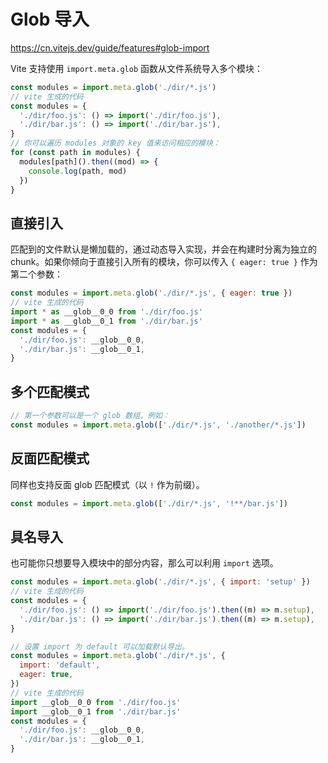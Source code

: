 

# Glob 导入

https://cn.vitejs.dev/guide/features#glob-import

Vite 支持使用 `import.meta.glob` 函数从文件系统导入多个模块：

```js
const modules = import.meta.glob('./dir/*.js')
// vite 生成的代码
const modules = {
  './dir/foo.js': () => import('./dir/foo.js'),
  './dir/bar.js': () => import('./dir/bar.js'),
}
// 你可以遍历 modules 对象的 key 值来访问相应的模块：
for (const path in modules) {
  modules[path]().then((mod) => {
    console.log(path, mod)
  })
}
```
## 直接引入

匹配到的文件默认是懒加载的，通过动态导入实现，并会在构建时分离为独立的 chunk。如果你倾向于直接引入所有的模块，你可以传入 `{ eager: true }` 作为第二个参数：
```js
const modules = import.meta.glob('./dir/*.js', { eager: true })
// vite 生成的代码
import * as __glob__0_0 from './dir/foo.js'
import * as __glob__0_1 from './dir/bar.js'
const modules = {
  './dir/foo.js': __glob__0_0,
  './dir/bar.js': __glob__0_1,
}
```

## 多个匹配模式

```js
// 第一个参数可以是一个 glob 数组，例如：
const modules = import.meta.glob(['./dir/*.js', './another/*.js'])
```

## 反面匹配模式
同样也支持反面 glob 匹配模式（以 `!` 作为前缀）。
```js
const modules = import.meta.glob(['./dir/*.js', '!**/bar.js'])
```

## 具名导入

也可能你只想要导入模块中的部分内容，那么可以利用 `import` 选项。

```js
const modules = import.meta.glob('./dir/*.js', { import: 'setup' })
// vite 生成的代码
const modules = {
  './dir/foo.js': () => import('./dir/foo.js').then((m) => m.setup),
  './dir/bar.js': () => import('./dir/bar.js').then((m) => m.setup),
}

// 设置 import 为 default 可以加载默认导出。
const modules = import.meta.glob('./dir/*.js', {
  import: 'default',
  eager: true,
})
// vite 生成的代码
import __glob__0_0 from './dir/foo.js'
import __glob__0_1 from './dir/bar.js'
const modules = {
  './dir/foo.js': __glob__0_0,
  './dir/bar.js': __glob__0_1,
}
```

